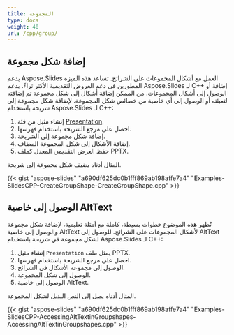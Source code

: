 ```yaml
---
title: المجموعة
type: docs
weight: 40
url: /cpp/group/
---
```



## **إضافة شكل مجموعة**
يدعم Aspose.Slides العمل مع أشكال المجموعات على الشرائح. تساعد هذه الميزة المطورين في دعم العروض التقديمية الأكثر ثراءً. يدعم Aspose.Slides لـ C++ إضافة أو الوصول إلى أشكال المجموعات. من الممكن إضافة أشكال إلى شكل مجموعة تم إضافته لتعبئته أو الوصول إلى أي خاصية من خصائص شكل المجموعة. لإضافة شكل مجموعة إلى شريحة باستخدام Aspose.Slides لـ C++:

1. إنشاء مثيل من فئة [Presentation](https://reference.aspose.com/slides/net/aspose.slides/presentation).
1. احصل على مرجع الشريحة باستخدام فهرسها.
1. إضافة شكل مجموعة إلى الشريحة.
1. إضافة الأشكال إلى شكل المجموعة المضاف.
1. حفظ العرض التقديمي المعدل كملف PPTX.

المثال أدناه يضيف شكل مجموعة إلى شريحة.

{{< gist "aspose-slides" "a690df625dc0b1fff869ab198affe7a4" "Examples-SlidesCPP-CreateGroupShape-CreateGroupShape.cpp" >}}


## **الوصول إلى خاصية AltText**
تُظهر هذه الموضوع خطوات بسيطة، كاملة مع أمثلة تعليمية، لإضافة شكل مجموعة والوصول إلى خاصية AltText لأشكال المجموعات على الشرائح. للوصول إلى AltText لشكل مجموعة في شريحة باستخدام Aspose.Slides لـ C++:

1. إنشاء مثيل `Presentation` يمثل ملف PPTX.
1. احصل على مرجع الشريحة باستخدام فهرسها.
1. الوصول إلى مجموعة الأشكال في الشرائح.
1. الوصول إلى شكل المجموعة.
1. الوصول إلى خاصية AltText.

المثال أدناه يصل إلى النص البديل لشكل المجموعة.

{{< gist "aspose-slides" "a690df625dc0b1fff869ab198affe7a4" "Examples-SlidesCPP-AccessingAltTextinGroupshapes-AccessingAltTextinGroupshapes.cpp" >}}
